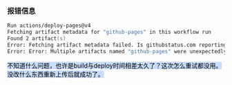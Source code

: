 ### 报错信息
```zsh
Run actions/deploy-pages@v4
Fetching artifact metadata for "github-pages" in this workflow run
Found 2 artifact(s)
Error: Fetching artifact metadata failed. Is githubstatus.com reporting issues with API requests, Pages, or Actions? Please re-run the deployment at a later time.
Error: Error: Multiple artifacts named "github-pages" were unexpectedly found for this workflow run. Artifact count is 2.
```

<mark style="background: #ADCCFFA6;">不知道什么问题，也许是build与deploy时间相差太久了？这次怎么重试都没用。没改什么东西重新上传后就成功了。</mark>

